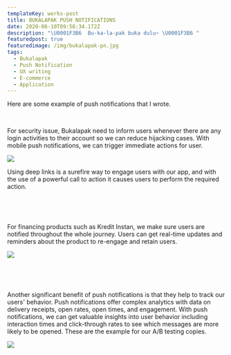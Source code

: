 ```yaml
---
templateKey: works-post
title: BUKALAPAK PUSH NOTIFICATIONS
date: 2020-06-10T09:58:34.172Z
description: "\U0001F3B6  Bu-ka-la-pak buka dulu~ \U0001F3B6 "
featuredpost: true
featuredimage: /img/bukalapak-pn.jpg
tags:
  - Bukalapak
  - Push Notification
  - UX writing
  - E-commerce
  - Application
---
```

Here are some example of push notifications that I wrote.

 ‎

For security issue, Bukalapak need to inform users whenever there are any login activities to their account so we can reduce hijacking cases. With mobile push notifications, we can trigger immediate actions for user. 

![](/img/notification.png)

Using deep links is a surefire way to engage users with our app, and with the use of a powerful call to action it causes users to perform the required action. 

 ‎

 ‎

 For financing products such as Kredit Instan, we make sure users are notified throughout the whole journey.  Users can get real-time updates and reminders about the product to re-engage and retain users.

![](/img/notification-1-.png)

 ‎

 ‎

Another significant benefit of push notifications is that they help to track our users' behavior. Push notifications offer complex analytics with data on delivery receipts, open rates, open times, and engagement. With push notifications, we can get valuable insights into user behavior including interaction times and click-through rates to see which messages are more likely to be opened. These are the example for our A/B testing copies.

![](/img/notification-2-.png)
